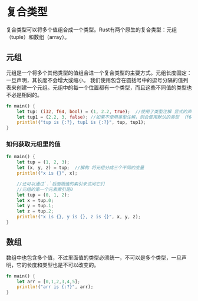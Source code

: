 # 复合类型

复合类型可以将多个值组合成一个类型。Rust有两个原生的复合类型：元组（tuple）和数组（array）。

## 元组

元组是一个将多个其他类型的值组合进一个复合类型的主要方式。元组长度固定：一旦声明，其长度不会增大或缩小。 我们使用包含在圆括号中的逗号分隔的值列表来创建一个元组。元组中的每一个位置都有一个类型，而且这些不同值的类型也不必是相同的。

```rust
fn main() {
    let tup: (i32, f64, bool) = (1, 2.2, true);  //使用了类型注解 显式的声明每个值对应的类型
    let tup1 = (2.2, 3, false); //如果不使用类型注解，则会使用默认的类型 （f64,i32,bool）
    println!("tup is {:?}, tup1 is {:?}", tup, tup1);
}
```

### 如何获取元组里的值

```rust
fn main() {
    let tup = (1, 2, 3);
    let (x, y, z) = tup;  //解构 将元组分成三个不同的变量
    println!("x is {}", x);

    //还可以通过`.`后面跟值的索引来访问它们
    //元组的第一个元素索引是0
    let tup = (0, 1, 2);
    let x = tup.0;
    let y = tup.1;
    let z = tup.2;
    println!("x is {}, y is {}, z is {}", x, y, z);
}
```


## 数组
数组中也包含多个值，不过里面值的类型必须统一，不可以是多个类型，一旦声明，它的长度和类型也是不可以改变的。

```rust
fn main() {
    let arr = [0,1,2,3,4,5];
    println!("arr is {:?}", arr);
}
```